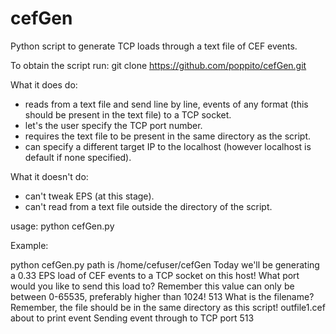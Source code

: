 # cefGen
Python script to generate TCP loads through a text file of CEF events.

To obtain the script run:
git clone https://github.com/poppito/cefGen.git


What it does do:
- reads from a text file and send line by line, events of any format (this should be present in the text file) to a TCP socket.
- let's the user specify the TCP port number.
- requires the text file to be present in the same directory as the script.
- can specify a different target IP to the localhost (however localhost is default if none specified).


What it doesn't do:
- can't tweak EPS (at this stage).
- can't read from a text file outside the directory of the script.


usage:
python cefGen.py

Example: 

python cefGen.py 
path is /home/cefuser/cefGen
Today we'll be generating a 0.33 EPS load of CEF events to a TCP socket on this host!
What port would you like to send this load to? Remember this value can only be between 0-65535, preferably higher than 1024! 513
What is the filename? Remember, the file should be in the same directory as this script! outfile1.cef
about to print event
<Prints event> 
Sending event through to TCP port 513
<Sends event>


